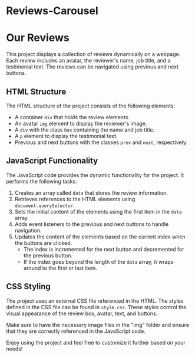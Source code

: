 # Reviews-Carousel

# Our Reviews

This project displays a collection of reviews dynamically on a webpage. Each review includes an avatar, the reviewer's name, job title, and a testimonial text. The reviews can be navigated using previous and next buttons.

## HTML Structure

The HTML structure of the project consists of the following elements:

- A container `div` that holds the review elements.
- An avatar `img` element to display the reviewer's image.
- A `div` with the class `box` containing the name and job title.
- A `p` element to display the testimonial text.
- Previous and next buttons with the classes `prev` and `next`, respectively.

## JavaScript Functionality

The JavaScript code provides the dynamic functionality for the project. It performs the following tasks:

1. Creates an array called `data` that stores the review information.
2. Retrieves references to the HTML elements using `document.querySelector`.
3. Sets the initial content of the elements using the first item in the `data` array.
4. Adds event listeners to the previous and next buttons to handle navigation.
5. Updates the content of the elements based on the current index when the buttons are clicked.
   - The index is incremented for the next button and decremented for the previous button.
   - If the index goes beyond the length of the `data` array, it wraps around to the first or last item.

## CSS Styling

The project uses an external CSS file referenced in the HTML. The styles defined in the CSS file can be found in `style.css`. These styles control the visual appearance of the review box, avatar, text, and buttons.

Make sure to have the necessary image files in the "img" folder and ensure that they are correctly referenced in the JavaScript code.

Enjoy using the project and feel free to customize it further based on your needs!
